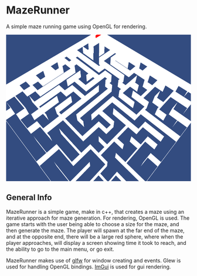 # MazeRunner
A simple maze running game using OpenGL for rendering.

<div style="text-align:center">

<img src="cpp_mazerunner.png" width="540" height="400" alt="Maze Image"/>

</div>

## General Info
MazeRunner is a simple game, make in c++, that creates a maze using an iterative approach for maze generation. For rendering, 
OpenGL is used. The game starts with the user being able to choose a size for the maze, and then generate the maze.
The player will spawn at the far end of the maze, and at the opposite end, there will be a large red sphere, where when
the player approaches, will display a screen showing time it took to reach, and the ability to go to the main menu, or 
go exit. 


MazeRunner makes use of [glfw](https://www.glfw.org/) for window creating and events. Glew is used for handling OpenGL bindings.
[ImGui](https://github.com/ocornut/imgui) is used for gui rendering.